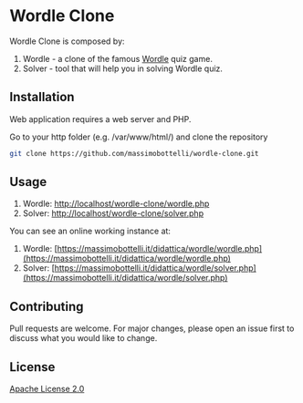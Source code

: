 # Wordle Clone

Wordle Clone is composed by:
1. Wordle - a clone of the famous [Wordle](https://www.powerlanguage.co.uk/wordle/) quiz game.
2. Solver - tool that will help you in solving Wordle quiz.

## Installation

Web application requires a web server and PHP. 

Go to your http folder (e.g. /var/www/html/) and clone the repository
```bash
git clone https://github.com/massimobottelli/wordle-clone.git
```

## Usage
1. Wordle: [http://localhost/wordle-clone/wordle.php](http://localhost/wordle-clone/wordle.php) 
2. Solver: [http://localhost/wordle-clone/solver.php](http://localhost/wordle-clone/solver.php) 

You can see an online working instance at:
1. Wordle: [https://massimobottelli.it/didattica/wordle/wordle.php](https://massimobottelli.it/didattica/wordle/wordle.php)
2. Solver: [https://massimobottelli.it/didattica/wordle/solver.php](https://massimobottelli.it/didattica/wordle/solver.php)


## Contributing
Pull requests are welcome. For major changes, please open an issue first to discuss what you would like to change.

## License
[Apache License 2.0](https://choosealicense.com/licenses/apache-2.0/)
